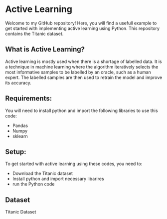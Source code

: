 # Active Learning
Welcome to my GitHub repository! Here, you will find a usefull example to get started with implementing active learning using Python. This repository contains the Titanic dataset.
## What is Active Learning?
Active learning is mostly used when there is a shortage of labelled data. It is a technique in machine learning where the algorithm iteratively selects the most informative samples to be labelled by an oracle, such as a human expert. The labelled samples are then used to retrain the model and improve its accuracy.

## Requirements: 

You will need to install python and import the following libraries to use this code:
- Pandas
- Numpy
- sklearn

## Setup: 
To get started with active learning using these codes, you need to:
- Download the Titanic dataset
- Install python and import necessary libarires
- run the Python code


## Dataset
Titanic Dataset